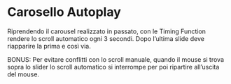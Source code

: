 Carosello Autoplay
===
Riprendendo il carousel realizzato in passato, con le Timing Function rendere lo scroll automatico ogni 3 secondi.
Dopo l’ultima slide deve riapparire la prima e così via.

BONUS:
Per evitare conflitti con lo scroll manuale, quando il mouse si trova sopra lo slider lo scroll automatico si interrompe per poi ripartire all’uscita del mouse.


